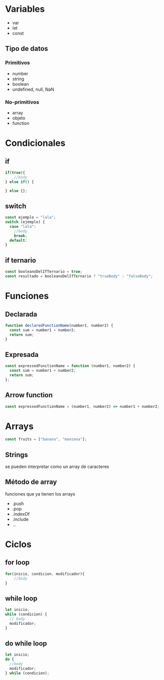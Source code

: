 # Variables

- var
- let
- const

## Tipo de datos

### Primitivos

- number
- string
- boolean
- undefined, null, NaN

### No-primitivos

- array
- objeto
- function

# Condicionales

## if

```js
if(true){
    //body
} else if() {

} else {};
```

## switch

```js
const ejemplo = "lala";
switch (ejemplo) {
  case "lala":
    //body
    break;
  default:
}
```

## if ternario

```js
const booleanoDelIfTernario = true;
const resultado = booleanoDelIfTernario ? "trueBody" : "falseBody";
```

# Funciones

## Declarada

```js
function declaredFunctionName(number1, number2) {
  const sum = number1 + number2;
  return sum;
}
```

## Expresada

```js
const expressedFunctionName = function (number1, number2) {
  const sum = number1 + number2;
  return sum;
};
```

## Arrow function

```js
const expressedFunctionName = (number1, number2) => number1 + number2;
```

# Arrays

```js
const fruits = ["banana", "manzana"];
```

## Strings

se pueden interpretar como un array de caracteres

## Método de array

funciones que ya tienen los arrays

- .push
- .pop
- .indexOf
- .include
- ...

# Ciclos

## for loop

```js
for(inicio, condicion, modificador){
    //body
}
```

## while loop

```js
let inicio;
while (condicion) {
  // body
  modificador;
}
```

## do while loop

```js
let inicio;
do {
  //body
  modificador;
} while (condicion);
```
